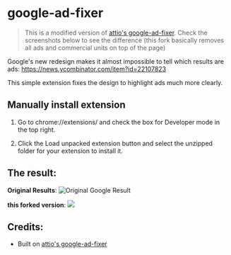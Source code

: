 # google-ad-fixer

> This is a modified version of [attio's google-ad-fixer][originalrepo].
> Check the screenshots below to see the difference (this fork basically removes all ads and commercial units on top of the page)

Google's new redesign makes it almost impossible to tell which results are ads: https://news.ycombinator.com/item?id=22107823

This simple extension fixes the design to highlight ads much more clearly.

## Manually install extension

1. Go to chrome://extensions/ and check the box for Developer mode in the top right.

2. Click the Load unpacked extension button and select the unzipped folder for your extension to install it.

## The result:

**Original Results**:
![Original Google Result](https://i.imgur.com/QFaLX4v.png)

**this forked version**:
![](https://i.imgur.com/nvfaU2Y.png)

## Credits:

- Built on [attio's google-ad-fixer][originalrepo]

[originalrepo]: https://github.com/attio/google-ad-fixer
